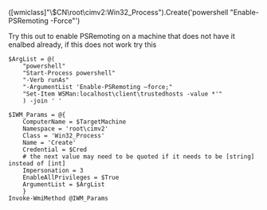 
([wmiclass]"\\$CN\root\cimv2:Win32_Process").Create('powershell "Enable-PSRemoting -Force"')

Try this out to enable PSRemoting on a machine that does not have it enalbed already, if this does not work try this

```
$ArgList = @(
    "powershell"
    "Start-Process powershell"
    "-Verb runAs"
    "-ArgumentList 'Enable-PSRemoting –force;"
    "Set-Item WSMan:localhost\client\trustedhosts -value *'"
    ) -join ' '

$IWM_Params = @{
    ComputerName = $TargetMachine
    Namespace = 'root\cimv2'
    Class = 'Win32_Process'
    Name = 'Create'
    Credential = $Cred
    # the next value may need to be quoted if it needs to be [string] instead of [int]
    Impersonation = 3
    EnableAllPrivileges = $True
    ArgumentList = $ArgList
    }
Invoke-WmiMethod @IWM_Params
```
